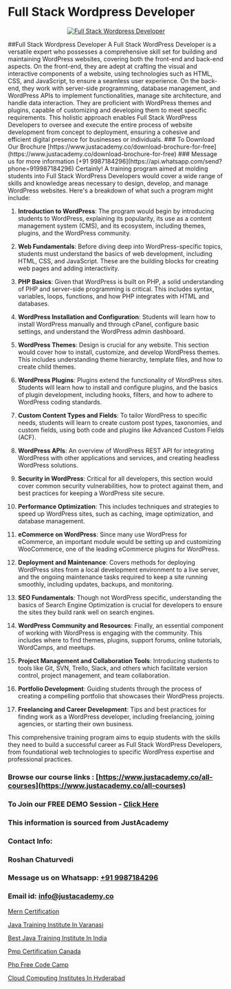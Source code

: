 # Full Stack Wordpress Developer

<p align="center">
  <a href="https://justacademy.co/program-detail/full-stack-web-development">
    <img src="https://justacademy.co/storage2/program_images/1704700371.webp" alt="Full Stack Wordpress Developer">
  </a>
</p>
##Full Stack Wordpress Developer
A Full Stack WordPress Developer is a versatile expert who possesses a comprehensive skill set for building and maintaining WordPress websites, covering both the front-end and back-end aspects. On the front-end, they are adept at crafting the visual and interactive components of a website, using technologies such as HTML, CSS, and JavaScript, to ensure a seamless user experience. On the back-end, they work with server-side programming, database management, and WordPress APIs to implement functionalities, manage site architecture, and handle data interaction. They are proficient with WordPress themes and plugins, capable of customizing and developing them to meet specific requirements. This holistic approach enables Full Stack WordPress Developers to oversee and execute the entire process of website development from concept to deployment, ensuring a cohesive and efficient digital presence for businesses or individuals.
### To Download Our Brochure [https://www.justacademy.co/download-brochure-for-free](https://www.justacademy.co/download-brochure-for-free)
### Message us for more information [+91 9987184296](https://api.whatsapp.com/send?phone=919987184296)
Certainly! A training program aimed at molding students into Full Stack WordPress Developers would cover a wide range of skills and knowledge areas necessary to design, develop, and manage WordPress websites. Here's a breakdown of what such a program might include:

1) **Introduction to WordPress**: The program would begin by introducing students to WordPress, explaining its popularity, its use as a content management system (CMS), and its ecosystem, including themes, plugins, and the WordPress community.

2) **Web Fundamentals**: Before diving deep into WordPress-specific topics, students must understand the basics of web development, including HTML, CSS, and JavaScript. These are the building blocks for creating web pages and adding interactivity.

3) **PHP Basics**: Given that WordPress is built on PHP, a solid understanding of PHP and server-side programming is critical. This includes syntax, variables, loops, functions, and how PHP integrates with HTML and databases.

4) **WordPress Installation and Configuration**: Students will learn how to install WordPress manually and through cPanel, configure basic settings, and understand the WordPress admin dashboard.

5) **WordPress Themes**: Design is crucial for any website. This section would cover how to install, customize, and develop WordPress themes. This includes understanding theme hierarchy, template files, and how to create child themes.

6) **WordPress Plugins**: Plugins extend the functionality of WordPress sites. Students will learn how to install and configure plugins, and the basics of plugin development, including hooks, filters, and how to adhere to WordPress coding standards.

7) **Custom Content Types and Fields**: To tailor WordPress to specific needs, students will learn to create custom post types, taxonomies, and custom fields, using both code and plugins like Advanced Custom Fields (ACF).

8) **WordPress APIs**: An overview of WordPress REST API for integrating WordPress with other applications and services, and creating headless WordPress solutions.

9) **Security in WordPress**: Critical for all developers, this section would cover common security vulnerabilities, how to protect against them, and best practices for keeping a WordPress site secure.

10) **Performance Optimization**: This includes techniques and strategies to speed up WordPress sites, such as caching, image optimization, and database management.

11) **eCommerce on WordPress**: Since many use WordPress for eCommerce, an important module would be setting up and customizing WooCommerce, one of the leading eCommerce plugins for WordPress.

12) **Deployment and Maintenance**: Covers methods for deploying WordPress sites from a local development environment to a live server, and the ongoing maintenance tasks required to keep a site running smoothly, including updates, backups, and monitoring.

13) **SEO Fundamentals**: Though not WordPress specific, understanding the basics of Search Engine Optimization is crucial for developers to ensure the sites they build rank well on search engines.

14) **WordPress Community and Resources**: Finally, an essential component of working with WordPress is engaging with the community. This includes where to find themes, plugins, support forums, online tutorials, WordCamps, and meetups.

15) **Project Management and Collaboration Tools**: Introducing students to tools like Git, SVN, Trello, Slack, and others which facilitate version control, project management, and team collaboration.

16) **Portfolio Development**: Guiding students through the process of creating a compelling portfolio that showcases their WordPress projects.

17) **Freelancing and Career Development**: Tips and best practices for finding work as a WordPress developer, including freelancing, joining agencies, or starting their own business.

This comprehensive training program aims to equip students with the skills they need to build a successful career as Full Stack WordPress Developers, from foundational web technologies to specific WordPress expertise and professional practices.

### Browse our course links : [https://www.justacademy.co/all-courses](https://www.justacademy.co/all-courses) 
### To Join our FREE DEMO Session - [Click Here](https://www.justacademy.co/register-for-course-demo)


### This information is sourced from JustAcademy
### Contact Info:
### Roshan Chaturvedi
### Message us on Whatsapp: [+91 9987184296](https://api.whatsapp.com/send?phone=919987184296)
### Email id: [info@justacademy.co](mailto:info@justacademy.co)
                
[Mern Certification](https://www.linkedin.com/pulse/mern-certification-justacademy-chandigarh-z6y1e/)

[Java Training Institute In Varanasi](https://www.linkedin.com/pulse/java-training-institute-varanasi-justacademy-hyderabad-qv8ue?trackingId=u7lXEPXyN6pVttNlSg8oqA%3D%3D&lipi=urn%3Ali%3Apage%3Ad_flagship3_company_admin%3BvVOqf8C4SxiY2jOCpJpYGg%3D%3D)

[Best Java Training Institute In India](https://medium.com/@namusn/best-java-training-institute-in-india-bca0121c2b30)

[Pmp Certification Canada](https://medium.com/@shivamja27/pmp-certification-canada-bd174719056f)

[Php Free Code Camp](https://justacademyin.github.io/justacademy/php-free-code-camp)

[Cloud Computing Institutes In Hyderabad](https://justacademyin.github.io/justacademy/cloud-computing-institutes-in-hyderabad)

